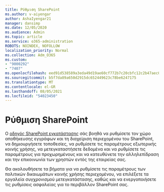 ```yaml
---
title: Ρύθμιση SharePoint
ms.author: v-aiyengar
author: AshaIyengar21
manager: dansimp
ms.date: 12/05/2020
ms.audience: Admin
ms.topic: article
ms.service: o365-administration
ROBOTS: NOINDEX, NOFOLLOW
localization_priority: Normal
ms.collection: Adm_O365
ms.custom:
- "9000292"
- "7407"
ms.openlocfilehash: eed91d538589a3eda49d19ae60cf772b7c20cbfc12c2b47aec0bb313ebd73e00
ms.sourcegitcommit: b5f7da89a650d2915dc652449623c78be6247175
ms.translationtype: MT
ms.contentlocale: el-GR
ms.lasthandoff: 08/05/2021
ms.locfileid: "54023450"
---
```

# <a name="set-up-sharepoint"></a>Ρύθμιση SharePoint

Ο [οδηγός SharePoint εγκατάστασης](https://go.microsoft.com/fwlink/?linkid=2071425) σάς βοηθά να ρυθμίσετε τον χώρο αποθήκευσης εγγράφων και τη διαχείριση περιεχομένου του SharePoint, να δημιουργήσετε τοποθεσίες, να ρυθμίσετε τις παραμέτρους εξωτερικής κοινής χρήσης, να μετεγκαταστήσετε δεδομένα και να ρυθμίσετε τις παραμέτρους για προχωρημένους και να κατευθύνετε την αλληλεπίδραση και την επικοινωνία των χρηστών εντός της εταιρείας σας.

Θα ακολουθήσετε τα βήματα για να ρυθμίσετε τις παραμέτρους των πολιτικών δικαιωμάτων κοινής χρήσης περιεχομένου, να επιλέξετε τα εργαλεία συγχρονισμού μετεγκατάστασης, καθώς και να ενεργοποιήσετε τις ρυθμίσεις ασφαλείας για το περιβάλλον SharePoint σας.
